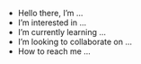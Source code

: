 - Hello there, I’m ...
- I’m interested in ...
- I’m currently learning ...
- I’m looking to collaborate on ...
- How to reach me ...

<!---
Aaron123456789101112/Aaron123456789101112 is a ✨ retarded ✨ repository because its `README.md` (this file) appears on your GitHub profile.
You can click the Preview link to take a look at your changes.
--->
